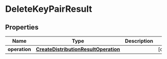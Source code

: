 

# DeleteKeyPairResult


## Properties

| Name | Type | Description | Notes |
|------------ | ------------- | ------------- | -------------|
|**operation** | [**CreateDistributionResultOperation**](CreateDistributionResultOperation.md) |  |  [optional] |



